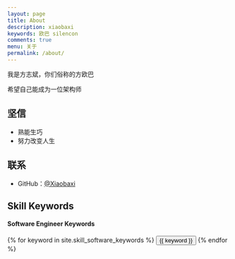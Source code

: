 ```yaml
---
layout: page
title: About
description: xiaobaxi
keywords: 欧巴 silencon
comments: true
menu: 关于
permalink: /about/
---
```


我是方志斌，你们俗称的方欧巴

希望自己能成为一位架构师

## 坚信

* 熟能生巧
* 努力改变人生

## 联系

* GitHub：[@Xiaobaxi](https://github.com/Xiaobaxi)

## Skill Keywords

#### Software Engineer Keywords
<div class="btn-inline">
    {% for keyword in site.skill_software_keywords %}
    <button class="btn btn-outline" type="button">{{ keyword }}</button>
    {% endfor %}
</div>


